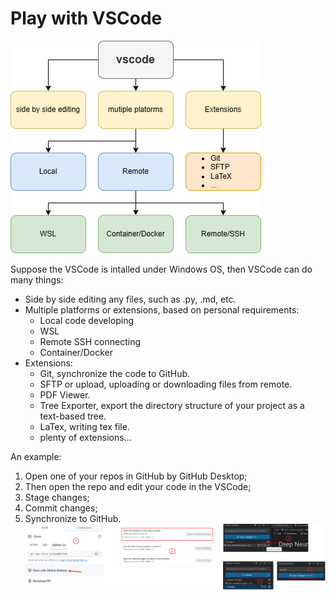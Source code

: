 # Play with VSCode

![what can VSCode do](https://github.com/jizhang02/Figure-Factory/blob/b87a74a3a52fe7a383d39086468d05a2a57111cb/Fig_CS/Figure-Factory-vscode.drawio.png)

Suppose the VSCode is intalled under Windows OS, then VSCode can do many things:
* Side by side editing any files, such as .py, .md, etc.
* Multiple platforms or extensions, based on personal requirements:
  * Local code developing
  * WSL
  * Remote SSH connecting
  * Container/Docker
* Extensions:    
  * Git, synchronize the code to GitHub.
  * SFTP or upload, uploading or downloading files from remote.
  * PDF Viewer.
  * Tree Exporter, export the directory structure of your project as a text-based tree.
  * LaTex, writing tex file.
  * plenty of extensions...

An example:    
1. Open one of your repos in GitHub by GitHub Desktop;
2. Then open the repo and edit your code in the VSCode;
3. Stage changes;
4. Commit changes;
5. Synchronize to GitHub.
![pipeline of editing code](./vscode.png)
